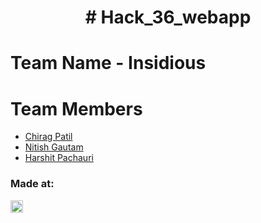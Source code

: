 <h1 align="center"># Hack_36_webapp</h1>

# Team Name - Insidious
# Team Members
* [Chirag Patil](https://github.com/cp1307)
* [Nitish Gautam](https://github.com/Nitishg1223)
* [Harshit Pachauri](https://github.com/harshpac)


### Made at:
<a href="https://hack36.com"> <img src="http://bit.ly/BuiltAtHack36" height=20px> </a>
